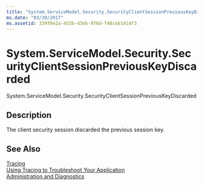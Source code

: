 ```yaml
---
title: "System.ServiceModel.Security.SecurityClientSessionPreviousKeyDiscarded"
ms.date: "03/30/2017"
ms.assetid: 339f0e2a-452b-43eb-9f6d-f48ceb1414f3
---
```

# System.ServiceModel.Security.SecurityClientSessionPreviousKeyDiscarded
System.ServiceModel.Security.SecurityClientSessionPreviousKeyDiscarded  
  
## Description  
 The client security session discarded the previous session key.  
  
## See Also  
 [Tracing](../../../../../docs/framework/wcf/diagnostics/tracing/index.md)  
 [Using Tracing to Troubleshoot Your Application](../../../../../docs/framework/wcf/diagnostics/tracing/using-tracing-to-troubleshoot-your-application.md)  
 [Administration and Diagnostics](../../../../../docs/framework/wcf/diagnostics/index.md)
